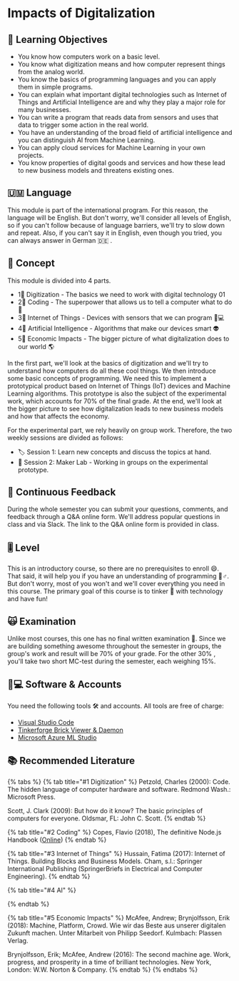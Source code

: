 # Impacts of Digitalization

## 🎯 Learning Objectives <a id="learning-objectives"></a>

* You know how computers work on a basic level.
* You know what digitization means and how computer represent things from the analog world.
* You know the basics of programming languages and you can apply them in simple programs.
* You can explain what important digital technologies such as Internet of Things and Artificial Intelligence are and why they play a major role for many businesses.
* You can write a program that reads data from sensors and uses that data to trigger some action in the real world.
* You have an understanding of the broad field of artificial intelligence and you can distinguish AI from Machine Learning.
* You can apply cloud services for Machine Learning in your own projects.
* You know properties of digital goods and services and how these lead to new business models and threatens existing ones.

## 🇺🇲 Language

This module is part of the international program. For this reason, the language will be English. But don't worry, we'll consider all levels of English, so if you can't follow because of language barriers, we'll try to slow down and repeat. Also, if you can't say it in English, even though you tried, you can always answer in German 🇩🇪 .

## 📃 Concept <a id="concept"></a>

This module is divided into 4 parts.

* 1⃣ Digitization - The basics we need to work with digital technology 01 
* 2⃣ Coding - The superpower that allows us to tell a computer what to do ⌨ 
* 3⃣ Internet of Things - Devices with sensors that we can program 👩💻 
* 4⃣ Artificial Intelligence - Algorithms that make our devices smart 👽 
* 5⃣ Economic Impacts - The bigger picture of what digitalization does to our world 🌎 

In the first part, we'll look at the basics of digitization and we'll try to understand how computers do all these cool things. We then introduce some basic concepts of programming. We need this to implement a prototypical product based on Internet of Things \(IoT\) devices and Machine Learning algorithms. This prototype is also the subject of the experimental work, which accounts for 70% of the final grade. At the end, we'll look at the bigger picture to see how digitalization leads to new business models and how that affects the economy.

For the experimental part, we rely heavily on group work. Therefore, the two weekly sessions are divided as follows:

* 🏷 Session 1: Learn new concepts and discuss the topics at hand.
* 🧪 Session 2: Maker Lab - Working in groups on the experimental prototype.

## 💬 Continuous Feedback

During the whole semester you can submit your questions, comments, and feedback through a Q&A online form. We'll address popular questions in class and via Slack. The link to the Q&A online form is provided in class.

## 🎚 Level <a id="level"></a>

This is an introductory course, so there are no prerequisites to enroll 😄. That said, it will help you if you have an understanding of programming 🦸♂. But don't worry,  most of you won't and we'll cover everything you need in this course. The primary goal of this course is to tinker 👾 with technology and have fun!

## 🙀 Examination <a id="examination"></a>

Unlike most courses, this one has no final written examination 🤩. Since we are building something awesome throughout the semester in groups, the group's work and result will be 70% of your grade. For the other 30% , you'll take two short MC-test during the semester, each weighing 15%.

## 👩💻 Software & Accounts <a id="software-and-accounts"></a>

You need the following tools 🛠 and accounts. All tools are free of charge:

* [Visual Studio Code](https://code.visualstudio.com/)
* [Tinkerforge Brick Viewer & Daemon](https://www.tinkerforge.com/en/doc/Downloads.html)
* [Microsoft Azure ML Studio](https://studio.azureml.net/)

## 📚 Recommended Literature

{% tabs %}
{% tab title="\#1 Digitization" %}
Petzold, Charles \(2000\): Code. The hidden language of computer hardware and software. Redmond Wash.: Microsoft Press.

Scott, J. Clark \(2009\): But how do it know? The basic principles of computers for everyone. Oldsmar, FL: John C. Scott.
{% endtab %}

{% tab title="\#2 Coding" %}
Copes, Flavio \(2018\), The definitive Node.js Handbook \([Online](https://medium.freecodecamp.org/the-definitive-node-js-handbook-6912378afc6e)\)
{% endtab %}

{% tab title="\#3 Internet of Things" %}
Hussain, Fatima \(2017\): Internet of Things. Building Blocks and Business Models. Cham, s.l.: Springer International Publishing \(SpringerBriefs in Electrical and Computer Engineering\).
{% endtab %}

{% tab title="\#4 AI" %}

{% endtab %}

{% tab title="\#5 Economic Impacts" %}
McAfee, Andrew; Brynjolfsson, Erik \(2018\): Machine, Platform, Crowd. Wie wir das Beste aus unserer digitalen Zukunft machen. Unter Mitarbeit von Philipp Seedorf. Kulmbach: Plassen Verlag.

Brynjolfsson, Erik; McAfee, Andrew \(2016\): The second machine age. Work, progress, and prosperity in a time of brilliant technologies. New York, London: W.W. Norton & Company.
{% endtab %}
{% endtabs %}

### 

